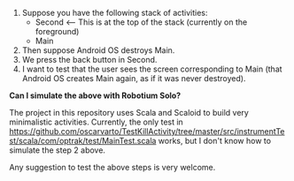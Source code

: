 1. Suppose you have the following stack of activities:
   * Second <-- This is at the top of the stack (currently on the foreground)
   * Main
2. Then suppose Android OS destroys Main.
3. We press the back button in Second.
4. I want to test that the user sees the screen corresponding to Main (that Android OS creates Main again, as if it was never destroyed).

**Can I simulate the above with Robotium Solo?**

The project in this repository uses Scala and Scaloid to build very minimalistic activities.
Currently, the only test in https://github.com/oscarvarto/TestKillActivity/tree/master/src/instrumentTest/scala/com/optrak/test/MainTest.scala
works, but I don't know how to simulate the step 2 above.

Any suggestion to test the above steps is very welcome.
